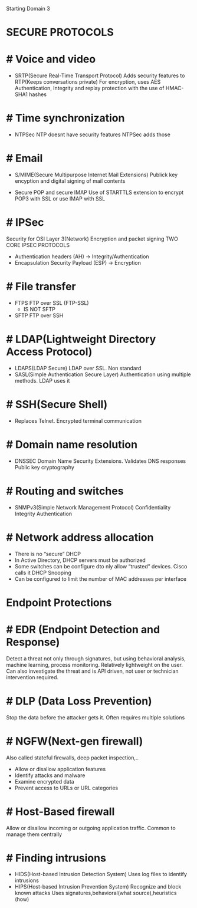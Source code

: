 Starting Domain 3

# SECURE PROTOCOLS
# # Voice and video

 - SRTP(Secure Real-Time Transport Protocol)
	 Adds security features to RTP(Keeps conversations private)
	 For encryption, uses AES
	 Authentication, Integrity and replay protection with the use of HMAC-SHA1 hashes
# # Time synchronization
- NTPSec
	NTP doesnt have security features
	 NTPSec adds those

# # Email
- S/MIME(Secure Multipurpose Internet Mail Extensions)
	Publick key encyption and digital signing of mail contents

- Secure POP and secure IMAP
	Use of STARTTLS extension to encrypt POP3 with SSL or use IMAP with SSL

# # IPSec
Security for OSI Layer 3(Network)
Encryption and packet signing
TWO CORE IPSEC PROTOCOLS
- Authentication headers (AH) → Integrity/Authentication
- Encapsulation Security Payload (ESP) → Encryption
# # File transfer
- FTPS
	FTP over SSL (FTP-SSL)
	- IS NOT SFTP
- SFTP
	FTP over  SSH
# # LDAP(Lightweight Directory Access Protocol)
- LDAPS(LDAP Secure)
	LDAP over SSL. Non standard
- SASL(Simple Authentication Secure Layer)
	Authentication using multiple methods. LDAP uses it
# # SSH(Secure Shell)
- Replaces Telnet. Encrypted terminal communication
# # Domain name resolution
- DNSSEC
	Domain Name Security Extensions. Validates DNS responses
	Public key cryptography
# # Routing and switches
- SNMPv3(Simple Network Management Protocol)
	Confidentiality
	Integrity
	Authentication
# # Network address allocation
- There is no “secure” DHCP
- In Active Directory, DHCP servers must be authorized
- Some switches can be configure dto nly allow “trusted” devices. Cisco calls it DHCP Snooping
- Can be configured to limit  the number of MAC addresses per interface

# Endpoint Protections

# # EDR (Endpoint Detection and Response)
Detect a threat not only through signatures, but using behavioral analysis, machine learning, process monitoring. Relatively lightweight on the user. Can also investigate the threat and is API driven, not user or technician intervention required.

# # DLP (Data Loss Prevention)
Stop the data before the attacker gets it. Often requires multiple solutions

# # NGFW(Next-gen firewall)
Also called stateful firewalls, deep packet inspection,..
- Allow or disallow application features
- Identify attacks and malware
- Examine encrypted data
- Prevent access to URLs or URL categories
# # Host-Based firewall
Allow or disallow incoming or outgoing application traffic. Common to manage them centrally

# # Finding intrusions
- HIDS(Host-based Intrusion Detection System)
	Uses log files to identify intrusions
- HIPS(Host-based Intrusion Prevention System)
	Recognize and block known attacks
	Uses signatures,behavioral(what source),heuristics (how)